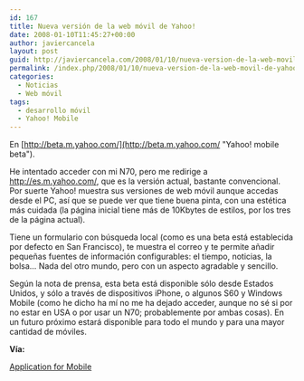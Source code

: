 ```yaml
---
id: 167
title: Nueva versión de la web móvil de Yahoo!
date: 2008-01-10T11:45:27+00:00
author: javiercancela
layout: post
guid: http://javiercancela.com/2008/01/10/nueva-version-de-la-web-movil-de-yahoo/
permalink: /index.php/2008/01/10/nueva-version-de-la-web-movil-de-yahoo/
categories:
  - Noticias
  - Web móvil
tags:
  - desarrollo móvil
  - Yahoo! Mobile
---
```

En [http://beta.m.yahoo.com/](http://beta.m.yahoo.com/ "Yahoo! mobile beta").

He intentado acceder con mi N70, pero me redirige a http://es.m.yahoo.com/, que es la versión actual, bastante convencional. Por suerte Yahoo! muestra sus versiones de web móvil aunque accedas desde el PC, así que se puede ver que tiene buena pinta, con una estética más cuidada (la página inicial tiene más de 10Kbytes de estilos, por los tres de la página actual).

Tiene un formulario con búsqueda local (como es una beta está establecida por defecto en San Francisco), te muestra el correo y te permite añadir pequeñas fuentes de información configurables: el tiempo, noticias, la bolsa&#8230; Nada del otro mundo, pero con un aspecto agradable y sencillo.

Según la nota de prensa, esta beta está disponible sólo desde Estados Unidos, y sólo a través de dispositivos iPhone, o algunos S60 y Windows Mobile (como he dicho ha mí no me ha dejado acceder, aunque no sé si por no estar en USA o por usar un N70; probablemente por ambas cosas). En un futuro próximo estará disponible para todo el mundo y para una mayor cantidad de móviles.

**Vía:**
  
[Application for Mobile](http://www.app4mobile.com/?p=264 "Beta")